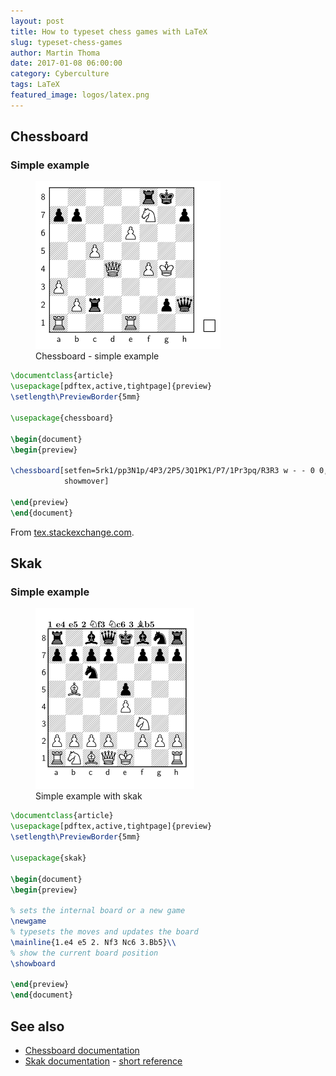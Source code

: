 ```yaml
---
layout: post
title: How to typeset chess games with LaTeX
slug: typeset-chess-games
author: Martin Thoma
date: 2017-01-08 06:00:00
category: Cyberculture
tags: LaTeX
featured_image: logos/latex.png
---
```

<h2>Chessboard</h2>
<h3>Simple example</h3>

<figure class="wp-caption aligncenter img-thumbnail">
    <img src="../images/2012/09/chess-chessboard-simple-example.png" alt="Chessboard - simple example" />
    <figcaption class="text-center">Chessboard - simple example</figcaption>
</figure>

```tex
\documentclass{article}
\usepackage[pdftex,active,tightpage]{preview}
\setlength\PreviewBorder{5mm}

\usepackage{chessboard}

\begin{document}
\begin{preview}

\chessboard[setfen=5rk1/pp3N1p/4P3/2P5/3Q1PK1/P7/1Pr3pq/R3R3 w - - 0 0,
            showmover]

\end{preview}
\end{document}
```


From <a href="http://tex.stackexchange.com/a/54192/5645">tex.stackexchange.com</a>.


## Skak

### Simple example

<figure class="wp-caption aligncenter img-thumbnail">
    <img src="../images/2012/09/chess-skak-simple-example.png" alt="Simple example with skak" />
    <figcaption class="text-center">Simple example with skak</figcaption>
</figure>

```tex
\documentclass{article}
\usepackage[pdftex,active,tightpage]{preview}
\setlength\PreviewBorder{5mm}

\usepackage{skak}

\begin{document}
\begin{preview}

% sets the internal board or a new game
\newgame
% typesets the moves and updates the board
\mainline{1.e4 e5 2. Nf3 Nc6 3.Bb5}\\
% show the current board position
\showboard

\end{preview}
\end{document}
```

## See also
<ul>
  <li><a href="ftp://ftp.rrzn.uni-hannover.de/pub/mirror/tex-archive/macros/latex/contrib/chessboard/chessboard.pdf">Chessboard documentation</a></li>
  <li><a href="ftp://ftp.tu-chemnitz.de/pub/tex/fonts/chess/skak/doc/skakdoc.pdf">Skak documentation</a> - <a href="ftp://ftp.mpi-sb.mpg.de/pub/tex/mirror/ftp.dante.de/pub/tex/fonts/chess/skak/doc/refman.pdf">short reference</a></li>
</ul>